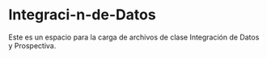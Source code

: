 # Integraci-n-de-Datos
Este es un espacio para la carga de archivos de clase Integración de Datos y Prospectiva.
